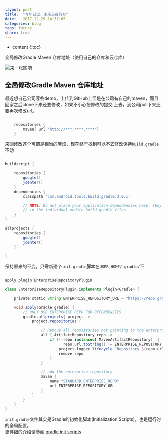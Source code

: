```yaml
---
layout: post
title:  "今年已过，未来又在何方"
date:   2017-12-29 14:37:05
categories: blog
tags: future
share: true
---
```


* content
{:toc}

全局修改Gradle Maven 仓库地址（使用自己的仓库和云仓库）

![来一张图吧](http://down1.funnypicsbox.com/tupian/2017214222146.jpg)





## 全局修改Gradle Maven 仓库地址

最近想自己公司写些demo，上传到GitHub上但是在公司有自己的maven，而且回家之后clone下来还要修改，如果不小心把修改的提交
上去，到公司pull下来还要再次修改url。

```groovy

    repositories {
        maven{ url 'http://***.****.****'}
    }

```

来回修改这个可谓是相当的麻烦，现在终于找到可以不去修改保持`build.gradle`不动

```groovy

buildscript {

    repositories {
        google()
        jcenter()
    }
    dependencies {
        classpath 'com.android.tools.build:gradle:3.0.1'

        // NOTE: Do not place your application dependencies here; they belong
        // in the individual module build.gradle files
    }
}

allprojects {
    repositories {
        google()
        jcenter()
    }
    
}


```

保持原来的不变，只需新建个`init.gradle`脚本在`USER_HOME/.gradle/`下

```groovy

apply plugin:EnterpriseRepositoryPlugin

class EnterpriseRepositoryPlugin implements Plugin<Gradle> {

    private static String ENTERPRISE_REPOSITORY_URL = "https://repo.gradle.org/gradle/repo"

    void apply(Gradle gradle) {
        // ONLY USE ENTERPRISE REPO FOR DEPENDENCIES
        gradle.allprojects{ project ->
            project.repositories {

                // Remove all repositories not pointing to the enterprise repository url
                all { ArtifactRepository repo ->
                    if (!(repo instanceof MavenArtifactRepository) ||
                          repo.url.toString() != ENTERPRISE_REPOSITORY_URL) {
                        project.logger.lifecycle "Repository ${repo.url} removed. Only $ENTERPRISE_REPOSITORY_URL is allowed"
                        remove repo
                    }
                }

                // add the enterprise repository
                maven {
                    name "STANDARD_ENTERPRISE_REPO"
                    url ENTERPRISE_REPOSITORY_URL
                }
            }
        }
    }
}

```

`init.gradle`文件其实是Gradle的初始化脚本(Initialization Scripts)，也是运行时的全局配置。    
更详细的介绍请参阅 [gradle init scripts](http://gradle.org/docs/current/userguide/init_scripts.html)

